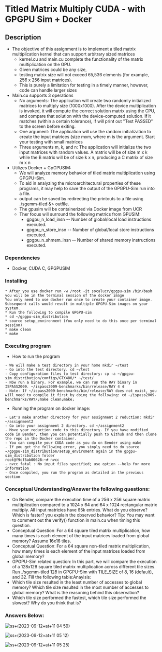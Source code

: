 # Titled Matrix Multiply CUDA - with GPGPU Sim + Docker

## Description

- The objective of this assignment is to implement a tiled matrix multiplication kernel that can support arbitrary sized matrices
  - kernel.cu and main.cu complete the functionality of the matrix multiplication on the GPU.
  - Given matrices could be any size,
  - testing matrix size will not exceed 65,536 elements (for example, 256 x 256 input matrices).
  - This is purely a limitation for testing in a timely manner, however, code can handle larger sizes
- Main.cu supports 3 operations
  - No arguments: The application will create two randomly initialized matrices to multiply size (1000x1000). After the device multiplication is invoked, it will compute the correct solution matrix using the CPU, and compare that solution with the device-computed solution. If it matches (within a certain tolerance), if will print out "Test PASSED" to the screen before exiting.
  - One argument: The application will use the random initialization to create the input matrices (size mxm, where m is the argument. Start your testing with small matrices
  - Three arguments m, k, and n: The application will initialize the two input matrices with random values. A matrix will be of size m x k while the B matrix will be of size k x n, producing a C matrix of size m x n
- Utilizes Docker + GpGPUSIM:
  - We will analyze memory behavior of tiled matrix multiplication using GPGPU-Sim.
  - To aid in analyzing the microarchitectural properties of these programs, it may help to save the output of the GPGPU-Sim run into a file.
  - output can be saved by redirecting the printouts to a file using ./sgemm-tiled &> outfile.
  - The gpusim will be containerized via Docker image from UCR
  - Ther focus will surround the following metrics from GPUSIM:
    - gpgpu_n_load_insn  -- Number of global/local load instructions executed.
    - gpgpu_n_store_insn -- Number of global/local store instructions executed.
    - gpgpu_n_shmem_insn -- Number of shared memory instructions executed. 


### Dependencies

* Docker, CUDA C, GPGPUSIM

### Installing

```
* After you use docker run -w /root -it socalucr/gpgpu-sim /bin/bash you will be in the terminal session of the docker image
You only need to use docker run once to create your container image. Subsequent calls would result in multiple GPGPU-Sim images on your system.
* Run the following to compile GPGPU-sim
* cd ~/gpgpu-sim_distribution
* source setup_environment (You only need to do this once per terminal session)
* make clean
* make
```

### Executing program

* How to run the program
```
- We will make a test directory in your home mkdir ~/test
- Go into the test directory. cd ~/test
- Copy configuration files to test directory: cp -a ~/gpgpu-sim_distribution/configs/GTX480/* ~/test/
- Now run a binary. For example, we can run the RAY binary in ISPASS2009. ~/ispass2009-benchmarks/bin/release/RAY 4 4
- Note: If ~/ispass2009-benchmarks/bin/release/RAY does not exist, you will need to compile it first by doing the following: cd ~/ispass2009-benchmarks/RAY/;make clean;make;
```
* Running the program on docker image:
```
- Let's make another directory for your assignment 2 reduction: mkdir ~/assignment2
- Go into your assignment 2 directory. cd ~/assignment2
- Move your reduction code to this directory. If you have modified code in Bender, then you can potentially push to Github and then clone the repo in the Docker container.
- You can compile your CUDA code as you do on Bender using make
- If you get the following error, you simply need to do source ~/gpgpu-sim_distribution/setup_enviroment again in the gpgpu-sim_distribution folder
root@f9cf5ab00628:~# nvcc
- nvcc fatal : No input files specified; use option --help for more information
- Once compiled, you run the program as detailed in the previous section
```

### Conceptual Understanding/Answer the following questions:

* On Bender, compare the execution time of a 256 x 256 square matrix multiplication compared to a 1024 x 64 and 64 x 1024 rectangular matrix multiply. All input matricies have 65k entries. What do you observe? Which is faster? you explain the observed behavior? Tip: You may want to comment out the verify() function in main.cu when timing this question.
* Conceptual Question: For a 64 square tiled matrix multiplication, how many times is each element of the input matrices loaded from global memory? Assume 16x16 tiles.  
* Conceptual Question: For a 64 square non-tiled matrix multiplication, how many times is each element of the input matrices loaded from global memory?
* GPGPU-Sim related question: In this part, we will compare the execution of a 128x128 square tiled matrix multiplication across different tile sizes. Run ./sgemm-tiled 128 in GPGPU-Sim with TILE_SIZE of 8, 16 (default), and 32. Fill the following table:Anaylsis:
* Which tile size resulted in the least number of accesses to global memory? Which tile size resulted in the most number of accesses to global memory? What is the reasoning behind this observation?
* Which tile size performed the fastest, which tile size performed the slowest? Why do you think that is?

### Answers Below: 

![ss+(2023-09-12+at+11 04 59)](https://github.com/brycehills/Tiled_Matrix_Multiply_GPU-SIM/assets/14365127/ed7086a0-2f04-4fa9-82b9-9ca821f149b2)

![ss+(2023-09-12+at+11 05 12)](https://github.com/brycehills/Tiled_Matrix_Multiply_GPU-SIM/assets/14365127/f1c156c8-c2e2-4b19-a8ee-2571eb040efa)

![ss+(2023-09-12+at+11 05 25)](https://github.com/brycehills/Tiled_Matrix_Multiply_GPU-SIM/assets/14365127/4b36f9d9-5ae7-403f-a261-aa7636cd1558)


